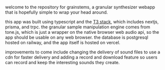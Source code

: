 welcome to the repository for grainstems, a granular synthesizer webapp that is hopefully simple to wrap your head around. 

this app was built using typescript and the [T3 stack](https://create.t3.gg/), which includes nextjs, prisma, and trpc. the granular sample manipulation engine comes from tone.js, which is just a wrapper on the native browser web audio api, so the app should be usable on any web browser. the database is postgresql hosted on railway, and the app itself is hosted on vercel. 

improvements to come include changing the delivery of sound files to use a cdn for faster delivery and adding a record and download feature so users can record and keep the interesting sounds they create.
